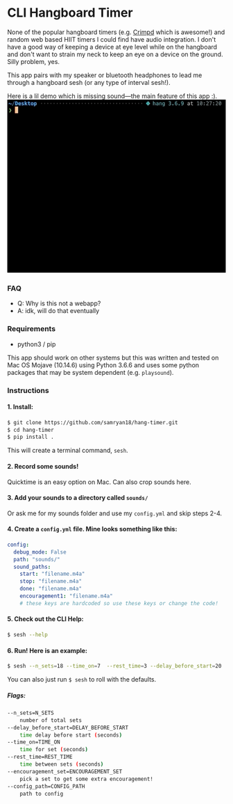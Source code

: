 # CLI Hangboard Timer
None of the popular hangboard timers (e.g. [Crimpd](https://my.crimpd.com/workouts) which is awesome!) and random web based HIIT timers I could find have audio integration. I don't have a good way of keeping a device at eye level while on the hangboard and don't want to strain my neck to keep an eye on a device on the ground. Silly problem, yes.

This app pairs with my speaker or bluetooth headphones to lead me through a hangboard sesh (or any type of interval sesh!).

Here is a lil demo which is missing sound—the main feature of this app :).
![Demo](./assets/demo.gif)

### FAQ
* Q: Why is this not a webapp?
* A: idk, will do that eventually

### Requirements
* python3 / pip

This app should work on other systems but this was written and tested on Mac OS Mojave (10.14.6) using Python 3.6.6 and uses some python packages that may be system dependent (e.g. `playsound`).

### Instructions

#### 1. Install:
```bash
$ git clone https://github.com/samryan18/hang-timer.git
$ cd hang-timer
$ pip install .
```

This will create a terminal command, `sesh`.

#### 2. Record some sounds!

Quicktime is an easy option on Mac. Can also crop sounds here.

#### 3. Add your sounds to a directory called `sounds/`

Or ask me for my sounds folder and use my `config.yml` and skip steps 2-4.

#### 4. Create a `config.yml` file. Mine looks something like this:
```yaml
config:
  debug_mode: False
  path: "sounds/"
  sound_paths:
    start: "filename.m4a"
    stop: "filename.m4a"
    done: "filename.m4a"
    encouragement1: "filename.m4a"
    # these keys are hardcoded so use these keys or change the code!
```

#### 5. Check out the CLI Help:
```bash
$ sesh --help
```


#### 6. Run! Here is an example:
```bash
$ sesh --n_sets=18 --time_on=7  --rest_time=3 --delay_before_start=20 
```
You can also just run `$ sesh` to roll with the defaults.

##### Flags:
```bash
--n_sets=N_SETS
    number of total sets
--delay_before_start=DELAY_BEFORE_START
    time delay before start (seconds)
--time_on=TIME_ON
    time for set (seconds)
--rest_time=REST_TIME
    time between sets (seconds)
--encouragement_set=ENCOURAGEMENT_SET
    pick a set to get some extra encouragement!
--config_path=CONFIG_PATH
    path to config
```
